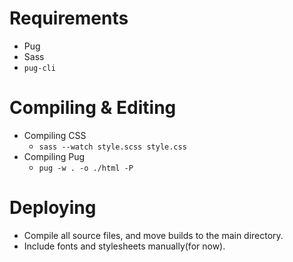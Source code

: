 # Requirements
- Pug
- Sass
- `pug-cli`

# Compiling & Editing

- Compiling CSS
    - `sass --watch style.scss style.css`
- Compiling Pug
    - `pug -w . -o ./html -P`

# Deploying
- Compile all source files, and move builds to the main directory.
- Include fonts and stylesheets manually(for now).